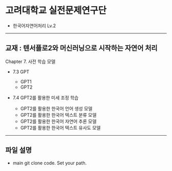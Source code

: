 # 고려대학교 실전문제연구단
- 한국어자연어처리 Lv.2


---
## 교재 : 텐서플로2와 머신러닝으로 시작하는 자연어 처리
Chapter 7. 사전 학습 모델

- 7.3 GPT
  - GPT1
  - GPT2

- 7.4 GPT2를 활용한 미세 조정 학습
  - GPT2를 활용한 한국어 언어 생성 모델
  - GPT2를 활용한 한국어 텍스트 분류 모델
  - GPT2를 활용한 한국어 자연어 추론 모델
  - GPT2를 활용한 한국어 텍스트 유사도 모델



---
## 파일 설명
- main
git clone code. Set your path.

